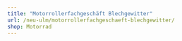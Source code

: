 ```yaml
---
title: "Motorrollerfachgeschäft Blechgewitter"
url: /neu-ulm/motorrollerfachgeschaeft-blechgewitter/
shop: Motorrad
---
```


